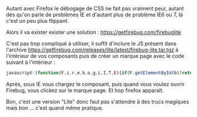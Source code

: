 <!-- --- title: JS / Utiliser Firebug (Lite) avec IE -->
Autant avec Firefox le débogage de CSS ne fait pas vraiment peur, autant dés qu'on parle de problèmes IE et d'autant 
plus de problème IE6 ou 7, là c'est un peu plus flippant.

Alors il va exister exister une solution : https://getfirebug.com/firebuglite

C'est pas trop compliqué à utiliser, il suffit d'inclure le JS présent dans l'archive
 https://getfirebug.com/releases/lite/latest/firebug-lite.tar.tgz à l'intérieur de vos composants puis de créer un 
 marque page avec le code suivant à l'intérieur :

``` js
javascript:(function(F,i,r,e,b,u,g,L,I,T,E){if(F.getElementById(b))return;E=F[i+'NS']&&F.documentElement.namespaceURI;E=E?F[i+'NS'](E,'script'):F[i]('script');E[r]('id',b);E[r]('src',I+g+T);E[r](b,u);(F[e]('head')[0]||F[e]('body')[0]).appendChild(E);E=new%20Image;E[r]('src',I+L);})(document,'createElement','setAttribute','getElementsByTagName','FirebugLite','4','firebug-lite-debug.js','releases/lite/debug/skin/xp/sprite.png','https://getfirebug.com/','#startOpened');
``` 

Après, sous IE vous chargez le composant, puis quand vous voulez ouvrir Firebug, vous clickez sur le marque page. 
Et hop firefox apparaît.

Bon, c'est une version "Lite" donc faut pas s'attendre à des trucs magiques mais bon ... c'est quand même pratique.

<!-- --- tags: javascript -->